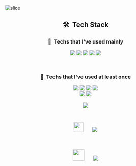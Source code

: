 
![slice](https://capsule-render.vercel.app/api?type=slice&color=auto&height=200&text=Msik&fontAlign=70&rotate=13&fontAlignY=25&desc=GoodDay%20To%20Coding%20.&descAlign=70.&descAlignY=44)

<h2 align="center">🛠&nbsp; Tech Stack </h2>

<h3 align="center">🚀&nbsp; Techs that I've used mainly</h3>

<p align="center">
  <img src="https://img.shields.io/badge/HTML5-E34F26?style=flat-square&logo=HTML5&logoColor=white"/>
  <img src="https://img.shields.io/badge/CSS3-1572B6?style=flat-square&logo=css3&logoColor=white"/>
  <img src="https://img.shields.io/badge/Javascript-F7DF1E?style=flat-square&logo=javascript&logoColor=white"/>
  <img src="https://img.shields.io/badge/Redux-764ABC?style=flat-square&logo=Redux&logoColor=white"/>
  <img src="https://img.shields.io/badge/React-61DAFB?style=flat-square&logo=React&logoColor=white"/>
</p>
 <br />
<h3 align="center">📌&nbsp; Techs that I've used at least once</h3>
<p align="center">
  <img src="https://img.shields.io/badge/java-C21325?style=flat-square&logo=Java&logoColor=white"/>
  <img src="https://img.shields.io/badge/Python-3776AB?style=flat-square&logo=Python&logoColor=white"/>
  <img src="https://img.shields.io/badge/Android-009639?style=flat-square&logo=Android&logoColor=white"/>
  <img src="https://img.shields.io/badge/MySQL-2496ED?style=flat-square&logo=MySQL&logoColor=white"/>
  <br />
  <img src="https://img.shields.io/badge/Tailwind%20CSS-E10098?style=flat-square&logo=Tailwind%20CSS&logoColor=white"/>
  <img src="https://img.shields.io/badge/BootStrap-092E20?style=flat-square&logo=BootStrap&logoColor=white"/>
  <br />
  <br />
<img src="https://user-images.githubusercontent.com/73097560/115834477-dbab4500-a447-11eb-908a-139a6edaec5c.gif"> 
</p>
<br />
<p align="center">
<img src="https://github.com/TheDudeThatCode/TheDudeThatCode/blob/master/Assets/Developer.gif" width="30px">&nbsp&nbsp&nbsp&nbsp&nbsp&nbsp
<img src="https://github-readme-stats.vercel.app/api/top-langs/?username=KIMMIKSIK&layout=compact&theme=solarized-light"/>
  <br />
  <br />
  <br />
  <br />
<img src="https://github.com/TheDudeThatCode/TheDudeThatCode/blob/master/Assets/Designer.gif" width="36px">&nbsp&nbsp&nbsp&nbsp&nbsp&nbsp
<img src="https://github-readme-stats.vercel.app/api?username=KIMMIKSIK&count_private=true&show_icons=true&theme=slateorange"/>
</p>




<br />
<!-- <p align="center">
 <img src="https://capsule-render.vercel.app/api?type=waving&color=brown&height=100&Width=200&section=footer"/>
</p> -->


